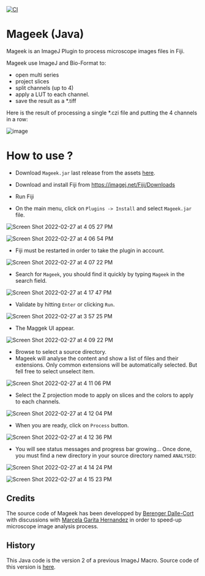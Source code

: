 [![CI](https://github.com/berdal84/Mageek-Java/actions/workflows/ci.yml/badge.svg)](https://github.com/berdal84/Mageek-Java/actions/workflows/ci.yml)

# Mageek (Java)

Mageek is an ImageJ Plugin to process microscope images files in Fiji.

Mageek use ImageJ and Bio-Format to:
- open multi series
- project slices
- split channels (up to 4)
- apply a LUT to each channel.
- save the result as a *.tiff

Here is the result of processing a single *.czi file and putting the 4 channels in a row:

![image](https://user-images.githubusercontent.com/942052/118412778-31b48680-b69c-11eb-9c92-3dac930e49ba.png)


# How to use ?

- Download `Mageek.jar` last release from the assets [here](https://github.com/berdal84/Mageek-Java/releases/latest).
 
- Download and install Fiji from https://imagej.net/Fiji/Downloads

- Run Fiji

- On the main menu, click on `Plugins -> Install` and select `Mageek.jar` file.

![Screen Shot 2022-02-27 at 4 05 27 PM](https://user-images.githubusercontent.com/942052/155899936-2d0b487f-83ca-418f-958d-4d1586895f26.png)

![Screen Shot 2022-02-27 at 4 06 54 PM](https://user-images.githubusercontent.com/942052/155899968-aee88932-9e1d-4443-8505-cc356c034b34.png)

- Fiji must be restarted in order to take the plugin in account.

![Screen Shot 2022-02-27 at 4 07 22 PM](https://user-images.githubusercontent.com/942052/155899978-e34ee811-dbca-4695-a4e9-e5994225a79a.png)

- Search for `Mageek`, you should find it quickly by typing `Mageek` in the search field.

![Screen Shot 2022-02-27 at 4 17 47 PM](https://user-images.githubusercontent.com/942052/155900275-4353bac0-4c32-4192-8932-747688042815.png)

- Validate by hitting `Enter` or clicking `Run`.

![Screen Shot 2022-02-27 at 3 57 25 PM](https://user-images.githubusercontent.com/942052/155899624-a8e56e6c-b535-4487-9f66-e11efbd02c56.png)

- The Maggek UI appear.

![Screen Shot 2022-02-27 at 4 09 22 PM](https://user-images.githubusercontent.com/942052/155900042-46b4dd68-a56a-4255-86e1-b973129901b1.png)

- Browse to select a source directory.
- Mageek will analyse the content and show a list of files and their extensions. Only common extensions will be automatically selected. But fell free to select unselect item.

![Screen Shot 2022-02-27 at 4 11 06 PM](https://user-images.githubusercontent.com/942052/155900095-827a3093-5fde-48f9-a6b9-3f7722ab1767.png)

- Select the Z projection mode to apply on slices and the colors to apply to each channels.

![Screen Shot 2022-02-27 at 4 12 04 PM](https://user-images.githubusercontent.com/942052/155900130-db4da1e8-f291-44e3-9565-2932edb87e95.png)

- When you are ready, click on `Process` button.

![Screen Shot 2022-02-27 at 4 12 36 PM](https://user-images.githubusercontent.com/942052/155900142-9a889832-f2b7-4025-aecd-7c742c15b708.png)

- You will see status messages and progress bar growing... Once done, you must find a new directory in your source directory named `ANALYSED`:

![Screen Shot 2022-02-27 at 4 14 24 PM](https://user-images.githubusercontent.com/942052/155900195-0b4d24be-0ce9-46f7-9cfc-251765bed217.png)

![Screen Shot 2022-02-27 at 4 15 23 PM](https://user-images.githubusercontent.com/942052/155900213-f31e0918-8870-4cf1-9d72-aa332a35e709.png)

## Credits

The source code of Mageek has been developped by [Berenger Dalle-Cort](https://www.dalle-cort.fr) with discussions with [Marcela Garita Hernandez](https://www.linkedin.com/in/marcela-garita-hernandez-pharmd-phd-ba1a2830/) in order to speed-up microscope image analysis process.

## History

This Java code is the version 2 of a previous ImageJ Macro. Source code of this version is [here](https://github.com/berdal84/mageek).
